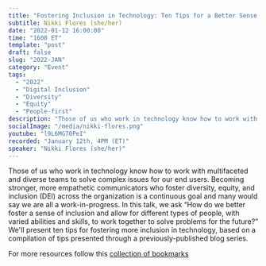 ```yaml
---
title: "Fostering Inclusion in Technology: Ten Tips for a Better Sense of Belonging"
subtitle: Nikki Flores (she/her)
date: "2022-01-12 16:00:00"
time: "1600 ET"
template: "post"
draft: false
slug: "2022-JAN"
category: "Event"
tags:
  - "2022"
  - "Digital Inclusion"
  - "Diversity"
  - "Equity"
  - "People-first"
description: "Those of us who work in technology know how to work with multifaceted and diverse teams to solve complex issues for our end users. Becoming stronger, more empathetic communicators who foster diversity, equity, and inclusion (DEI) across the organization is a continuous goal and many would say we are all a work-in-progress. In this talk, we ask “How do we better foster a sense of inclusion and allow for different types of people, with varied abilities and skills, to work together to solve problems for the future?” We'll present ten tips for fostering more inclusion in technology, based on a compilation of tips presented through a previously-published blog series."
socialImage: "/media/nikki-flores.png"
youtube: "l9L6MG70PeI"
recorded: "January 12th, 4PM (ET)"
speaker: "Nikki Flores (she/her)"
---
```

Those of us who work in technology know how to work with multifaceted and diverse teams to solve complex issues for our end users. Becoming stronger, more empathetic communicators who foster diversity, equity, and inclusion (DEI) across the organization is a continuous goal and many would say we are all a work-in-progress. In this talk, we ask “How do we better foster a sense of inclusion and allow for different types of people, with varied abilities and skills, to work together to solve problems for the future?” We'll present ten tips for fostering more inclusion in technology, based on a compilation of tips presented through a previously-published blog series.

For more resources follow this [collection of bookmarks](https://www.gettoby.com/p/c8p15zsmxcgp)
